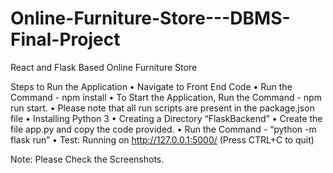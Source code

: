 # Online-Furniture-Store---DBMS-Final-Project
React and Flask Based Online Furniture Store

Steps to Run the Application
• Navigate to Front End Code
• Run the Command - npm install
• To Start the Application, Run the Command - npm run start.
• Please note that all run scripts are present in the package.json file
• Installing Python 3
• Creating a Directory “FlaskBackend”
• Create the file app.py and copy the code provided.
• Run the Command - “python -m flask run”
• Test: Running on http://127.0.0.1:5000/ (Press CTRL+C to quit)

Note: Please Check the Screenshots. 